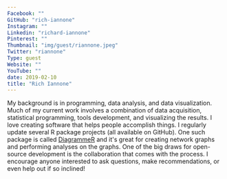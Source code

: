 ```yaml
---
Facebook: ""
GitHub: "rich-iannone"
Instagram: ""
Linkedin: "richard-iannone"
Pinterest: ""
Thumbnail: "img/guest/riannone.jpeg"
Twitter: "riannone"
Type: guest
Website: ""
YouTube: ""
date: 2019-02-10
title: "Rich Iannone"
---
```


My background is in programming, data analysis, and data visualization. Much of my current work involves a combination of data acquisition, statistical programming, tools development, and visualizing the results. I love creating software that helps people accomplish things. I regularly update several R package projects (all available on GitHub). One such package is called [DiagrammeR](http://visualizers.co/diagrammer/) and it's great for creating network graphs and performing analyses on the graphs. One of the big draws for open-source development is the collaboration that comes with the process. I encourage anyone interested to ask questions, make recommendations, or even help out if so inclined!